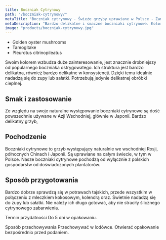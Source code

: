 ```yaml
---
title: Boczniak Cytrynowy
path: "/boczniak-cytrynowy/"
metaTitle: "Boczniak cytrynowy - Świeże grzyby uprawiane w Polsce - Zamów"
metaDescription: "Bardzo delikatne i smaczne boczniaki cytrynowe. Kolorowe i bardzo proste w przyrządzeniu grzyby. Wejdź na stronę i zamów."
image: "products/boczniak-cytrynowy.jpg"
---
```


- Golden oyster mushrooms
- Tamogitake
- Pleurotus citrinopileatus

Swoim kolorem wzbudza duże zainteresowanie, jest znacznie drobniejszy od popularnego boczniaka ostrygowatego.
Ich struktura jest bardzo delikatna, również bardzo delikatne w konsystencji. Dzięki temu idealnie nadadzą się do zupy lub sałatki. Potrzebują jedynie delikatnej obróbki cieplnej.

## Smak i zastosowanie
Ze względu na swoje naturalne występowanie boczniaki cytrynowe są dość powszechnie używane w Azji Wschodniej, głównie w Japonii. Bardzo delikatny grzyb,

## Pochodzenie
Boczniaki cytrynowe to grzyb występujący naturalnie we wschodniej Rosji, północnych Chinach i Japonii. Są uprawiane na całym świecie, w tym w Polsce. Nasze boczniaki cytrynowe pochodzą od wyłącznie z polskich gospodarstw od doświadczonych plantatorów.

## Sposób przygotowania
Bardzo dobrze sprawdzą się w potrawach tajskich, przede wszystkim w połączeniu z mleczkiem kokosowym, kolendrą oraz. Świetnie nadadzą się do zupy lub sałatki. Nie należy ich długo gotować, aby nie straciły ślicznego cytrynowego zabarwienia.

Termin przydatności
Do 5 dni w opakowaniu.

Sposób przechowywania
Przechowywać w lodówce. Otwierać opakowanie bezpośrednio przed podaniem.